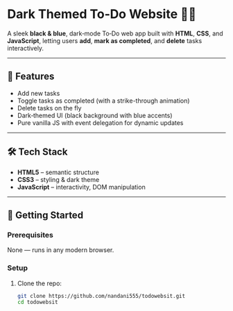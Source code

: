 # Dark Themed To‑Do Website 🖤💙

A sleek **black & blue**, dark‑mode To‑Do web app built with **HTML**, **CSS**, and **JavaScript**, letting users **add**, **mark as completed**, and **delete** tasks interactively.

---

## 🚀 Features

- Add new tasks
- Toggle tasks as completed (with a strike-through animation)
- Delete tasks on the fly
- Dark‑themed UI (black background with blue accents)
- Pure vanilla JS with event delegation for dynamic updates

---

## 🛠️ Tech Stack

- **HTML5** – semantic structure  
- **CSS3** – styling & dark theme  
- **JavaScript** – interactivity, DOM manipulation

---

## 🎯 Getting Started

### Prerequisites

None — runs in any modern browser.

### Setup

1. Clone the repo:  
   ```bash
   git clone https://github.com/nandani555/todowebsit.git
   cd todowebsit

